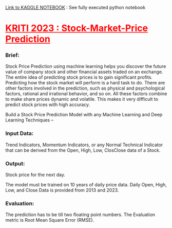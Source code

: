 <a href = "https://www.kaggle.com/code/gmudit/stock-market-price-prediction">Link to KAGGLE NOTEBOOK</a> : See fully executed python notebook
<div>
  <h1 style="color:red;"><b><u>KRITI 2023 : Stock-Market-Price Prediction</u></b></h1>
  <p>
    <h3>Brief:</h3>
Stock Price Prediction using machine learning helps you discover the future value of company stock and other financial assets traded on an exchange. 
The entire idea of predicting stock prices is to gain significant profits. Predicting how the stock market will perform is a hard task to do. There are other 
factors involved in the prediction, such as physical and psychological factors, rational and irrational behavior, and so on. All these factors combine to make 
share prices dynamic and volatile. This makes it very difficult to predict stock prices with high accuracy.

Build a Stock Price Prediction Model with any Machine Learning and Deep Learning Techniques –
<h3>Input Data:</h3> Trend Indicators, Momentum Indicators, or any Normal Technical Indicator that can be derived from the Open, High, Low, ClosClose data of a Stock.
<h3>Output:</h3> Stock price for the next day.

The model must be trained on 10 years of daily price data.
Daily Open, High, Low, and Close Data is provided from 2013 and 2023.

<h3>Evaluation:</h3>
The prediction has to be till two floating point numbers.
The Evaluation metric is Root Mean Square Error (RMSE).
  </p>
</div>
